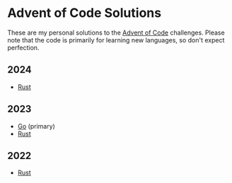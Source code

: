 # Advent of Code Solutions

These are my personal solutions to the [Advent of Code](https://adventofcode.com/) challenges.
Please note that the code is primarily for learning new languages, so don't expect perfection.

## 2024
- [Rust](2024/rust/src/bin/)

## 2023

- [Go](2023/go/) (primary)
- [Rust](2023/rust/src/bin/)

## 2022

- [Rust](2022/rust/src/)
